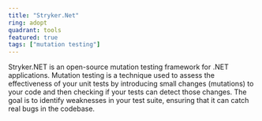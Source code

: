 ```yaml
---
title: "Stryker.Net"
ring: adopt
quadrant: tools
featured: true
tags: ["mutation testing"]
--- 
```

Stryker.NET is an open-source mutation testing framework for .NET applications. Mutation testing is a technique used to assess the effectiveness of your unit tests by introducing small changes (mutations) to your code and then checking if your tests can detect those changes. The goal is to identify weaknesses in your test suite, ensuring that it can catch real bugs in the codebase.

